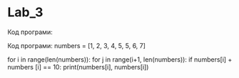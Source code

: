 # Lab_3
Код програми:

Код програми:
numbers = [1, 2, 3, 4, 5, 5, 6, 7]

for i in range(len(numbers)):
    for j in range(i+1, len(numbers)):
        if numbers[i] + numbers [i] == 10:
            print(numbers[i], numbers[i])

